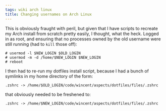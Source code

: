 ```yaml
---
tags: wiki arch linux
title: Changing usernames on Arch Linux
---
```


This is obviously fraught with peril, but given that I have scripts to recreate my Arch install from scratch pretty easily, I thought, what the heck. Logged in as root, and ensuring that no processes owned by the old username were still running (had to `kill` those off):

```
# usermod -l $NEW_LOGIN $OLD_LOGIN
# usermod -m -d /home/$NEW_LOGIN $NEW_LOGIN
# reboot
```

I then had to re-run my dotfiles install script, because I had a bunch of symlinks in my home directory of the form:

```
.zshrc -> /home/$OLD_LOGIN/code/wincent/aspects/dotfiles/files/.zshrc
```

that obviously needed to be freshened to:

```
.zshrc -> /home/$NEW_LOGIN/code/wincent/aspects/dotfiles/files/.zshrc
```
